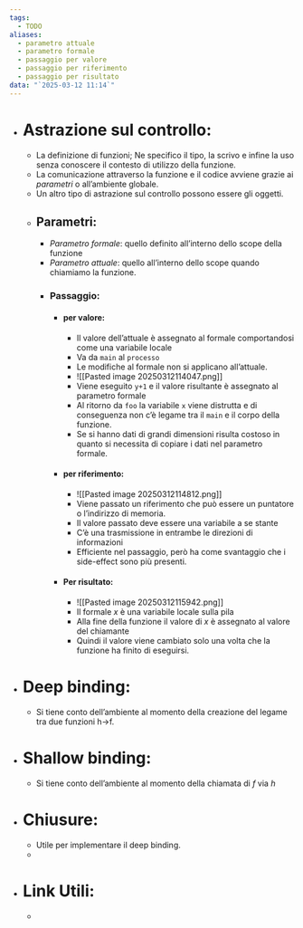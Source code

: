 ```yaml
---
tags:
  - TODO
aliases:
  - parametro attuale
  - parametro formale
  - passaggio per valore
  - passaggio per riferimento
  - passaggio per risultato
data: "`2025-03-12 11:14`"
---
```

- # Astrazione sul controllo:
	- La definizione di funzioni; Ne specifico il tipo, la scrivo e infine la uso senza conoscere il contesto di utilizzo della funzione.
	- La comunicazione attraverso la funzione e il codice avviene grazie ai _parametri_ o all’ambiente globale.
	- Un altro tipo di astrazione sul controllo possono essere gli oggetti.
	- ## Parametri:
		- _Parametro formale_: quello definito all’interno dello scope della funzione
		- _Parametro attuale_: quello all’interno dello scope quando chiamiamo la funzione.
		- ### Passaggio:
			- #### per valore:
				- Il valore dell’attuale è assegnato al formale comportandosi come una variabile locale 
				- Va da `main` al `processo`
				- Le modifiche al formale non si applicano all’attuale.
				- ![[Pasted image 20250312114047.png]]
				- Viene eseguito `y+1` e il valore risultante è assegnato al parametro formale
				- Al ritorno da `foo` la variabile `x` viene distrutta e di conseguenza non c’è legame tra il `main` e il corpo della funzione.
				- Se si hanno dati di grandi dimensioni risulta costoso in quanto si necessita di copiare i dati nel parametro formale. 
			- #### per riferimento:
				- ![[Pasted image 20250312114812.png]]
				- Viene passato un riferimento che può essere un puntatore o l’indirizzo di memoria.
				- Il valore passato deve essere una variabile a se stante 
				- C’è una trasmissione in entrambe le direzioni di informazioni
				- Efficiente nel passaggio, però ha come svantaggio che i side-effect sono più presenti.
			- #### Per risultato:
				- ![[Pasted image 20250312115942.png]]
				- Il formale $x$ è una variabile locale sulla pila 
				- Alla fine della funzione il valore di $x$ è assegnato al valore del chiamante
				- Quindi il valore viene cambiato solo una volta che la funzione ha finito di eseguirsi.
- # Deep binding:
	- Si tiene conto dell’ambiente al momento della creazione del legame tra due funzioni h→f.
- # Shallow binding:
	- Si tiene conto dell’ambiente al momento della chiamata di $f$ via $h$
- # Chiusure:
	- Utile per implementare il deep binding.
	- 
- # Link Utili:
	- 